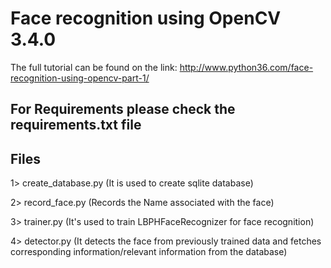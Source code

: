 # Face recognition using OpenCV 3.4.0 

The full tutorial can be found on the link: http://www.python36.com/face-recognition-using-opencv-part-1/

## For Requirements please check the requirements.txt file

## Files

1> create_database.py (It is used to create sqlite database)

2> record_face.py (Records the Name associated with the face)

3> trainer.py (It's used to train LBPHFaceRecognizer for face recognition)

4> detector.py (It detects the face from previously trained data and fetches corresponding information/relevant information from the database) 

